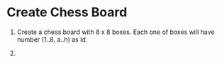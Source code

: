 # Create Chess Board

1. Create a chess board with 8 x 8 boxes. Each one of boxes will have number (1..8, a..h) as Id.

2. 
